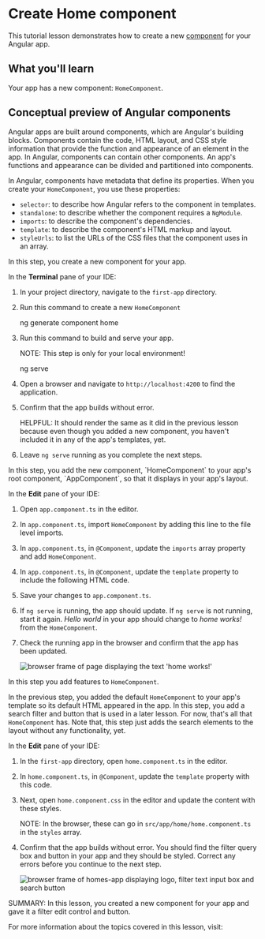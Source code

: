 # Create Home component

This tutorial lesson demonstrates how to create a new [component](guide/components) for your Angular app.

<docs-video src="https://www.youtube.com/embed/R0nRX8jD2D0?si=OMVaw71EIa44yIOJ"/>

## What you'll learn

Your app has a new component: `HomeComponent`.

## Conceptual preview of Angular components

Angular apps are built around components, which are Angular's building blocks.
Components contain the code, HTML layout, and CSS style information that provide the function and appearance of an element in the app.
In Angular, components can contain other components. An app's functions and appearance can be divided and partitioned into components.

In Angular, components have metadata that define its properties.
When you create your `HomeComponent`, you use these properties:

* `selector`: to describe how Angular refers to the component in templates.
* `standalone`: to describe whether the component requires a `NgModule`.
* `imports`: to describe the component's dependencies.
* `template`: to describe the component's HTML markup and layout.
* `styleUrls`: to list the URLs of the CSS files that the component uses in an array.

<docs-pill-row>
  <docs-pill href="api/core/Component" title="Learn more about Components"/>
</docs-pill-row>

<docs-workflow>

<docs-step title="Create the `HomeComponent`">
In this step, you create a new component for your app.

In the **Terminal** pane of your IDE:

1. In your project directory, navigate to the `first-app` directory.
1. Run this command to create a new `HomeComponent`

    <docs-code language="shell">
    ng generate component home
    </docs-code>

1. Run this command to build and serve your app.

    NOTE: This step is only for your local environment!

    <docs-code language="shell">
    ng serve
    </docs-code>

1. Open a browser and navigate to `http://localhost:4200` to find the application.

1. Confirm that the app builds without error.

    HELPFUL: It should render the same as it did in the previous lesson because even though you added a new component, you haven't included it in any of the app's templates, yet.

1. Leave `ng serve` running as you complete the next steps.
</docs-step>

<docs-step title="Add the new component to your app's layout">
In this step, you add the new component, `HomeComponent` to your app's root component, `AppComponent`, so that it displays in your app's layout.

In the **Edit** pane of your IDE:

1. Open `app.component.ts` in the editor.
1. In `app.component.ts`, import `HomeComponent` by adding this line to the file level imports.

    <docs-code header="Import HomeComponent in src/app/app.component.ts" path="adev/src/content/tutorials/first-app/steps/03-HousingLocation/src/app/app.component.ts" visibleLines="[2]"/>

1. In `app.component.ts`, in `@Component`, update the `imports` array property and add `HomeComponent`.

    <docs-code header="Replace in src/app/app.component.ts" path="adev/src/content/tutorials/first-app/steps/03-HousingLocation/src/app/app.component.ts" visibleLines="[7]"/>

1. In `app.component.ts`, in `@Component`, update the `template` property to include the following HTML code.

    <docs-code header="Replace in src/app/app.component.ts" path="adev/src/content/tutorials/first-app/steps/03-HousingLocation/src/app/app.component.ts" visibleLines="[8,17]"/>

1. Save your changes to  `app.component.ts`.
1. If `ng serve` is running, the app should update.
    If `ng serve` is not running, start it again.
    *Hello world* in your app should change to *home works!* from the `HomeComponent`.
1. Check the running app in the browser and confirm that the app has been updated.

    <img alt="browser frame of page displaying the text 'home works!'" src="assets/images/tutorials/first-app/homes-app-lesson-02-step-2.png">

</docs-step>

<docs-step title="Add features to `HomeComponent`">

In this step you add features to `HomeComponent`.

In the previous step, you added the default `HomeComponent` to your app's template so its default HTML appeared in the app.
In this step, you add a search filter and button that is used in a later lesson.
For now, that's all that `HomeComponent` has.
Note that, this step just adds the search elements to the layout without any functionality, yet.

In the **Edit** pane of your IDE:

1. In the `first-app` directory, open `home.component.ts` in the editor.
1. In `home.component.ts`, in `@Component`, update the `template` property with this code.

    <docs-code header="Replace in src/app/home/home.component.ts" path="adev/src/content/tutorials/first-app/steps/03-HousingLocation/src/app/home/home.component.ts" visibleLines="[8,15]"/>

1. Next, open `home.component.css` in the editor and update the content with these styles.

    NOTE: In the browser, these can go in `src/app/home/home.component.ts` in the `styles` array.

    <docs-code header="Replace in src/app/home/home.component.css" path="adev/src/content/tutorials/first-app/steps/03-HousingLocation/src/app/home/home.component.css"/>

1. Confirm that the app builds without error.
    You should find the filter query box and button in your app and they should be styled.
    Correct any errors before you continue to the next step.

    <img alt="browser frame of homes-app displaying logo, filter text input box and search button" src="assets/images/tutorials/first-app/homes-app-lesson-02-step-3.png">
    </docs-step>

</docs-workflow>

SUMMARY: In this lesson, you created a new component for your app and gave it a filter edit control and button.

For more information about the topics covered in this lesson, visit:

<docs-pill-row>
  <docs-pill href="cli/generate/component" title="`ng generate component`"/>
  <docs-pill href="api/core/Component" title="`Component` reference"/>
  <docs-pill href="guide/components" title="Angular components overview"/>
</docs-pill-row>
